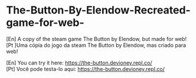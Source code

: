 # The-Button-By-Elendow-Recreated-game-for-web-
[En] A copy of the steam game The Button by Elendow, but made for web!     
[Pt ]Uma cópia do jogo da steam The Button by Elendow, mas criado para web!

[En] You can try it here: https://the-button.devioney.repl.co/               
[Pt] Você pode testa-lo aqui: https://the-button.devioney.repl.co/
